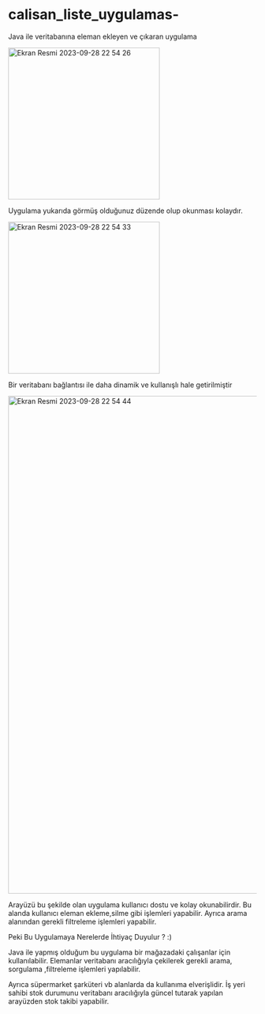 # calisan_liste_uygulamas-
Java ile veritabanına eleman ekleyen ve çıkaran uygulama


<img width="307" alt="Ekran Resmi 2023-09-28 22 54 26" src="https://github.com/dikiciemre/calisan_liste_uygulamas-/assets/103147965/22bbc0a9-f287-4b4d-95bd-f8a145f1ea1e">

Uygulama yukarıda görmüş olduğunuz düzende olup okunması kolaydır.




<img width="307" alt="Ekran Resmi 2023-09-28 22 54 33" src="https://github.com/dikiciemre/calisan_liste_uygulamas-/assets/103147965/857a80e8-0dad-4738-98ab-67a560c656a3">

Bir veritabanı  bağlantısı ile daha dinamik ve kullanışlı hale getirilmiştir



<img width="1006" alt="Ekran Resmi 2023-09-28 22 54 44" src="https://github.com/dikiciemre/calisan_liste_uygulamas-/assets/103147965/7f3429b7-9c8d-4b34-8da6-db2d8e04ea49">

Arayüzü bu şekilde olan uygulama kullanıcı dostu ve kolay okunabilirdir.
Bu alanda kullanıcı eleman ekleme,silme gibi işlemleri yapabilir.
Ayrıca arama alanından gerekli filtreleme işlemleri yapabilir.



Peki Bu Uygulamaya Nerelerde İhtiyaç Duyulur ? :)

Java ile yapmış olduğum bu uygulama bir mağazadaki çalışanlar için kullanılabilir. Elemanlar veritabanı aracılığıyla çekilerek gerekli arama, sorgulama ,filtreleme işlemleri yapılabilir.

Ayrıca süpermarket şarküteri vb alanlarda da kullanıma elverişlidir. İş yeri sahibi stok durumunu veritabanı aracılığıyla güncel tutarak yapılan arayüzden stok takibi yapabilir.








